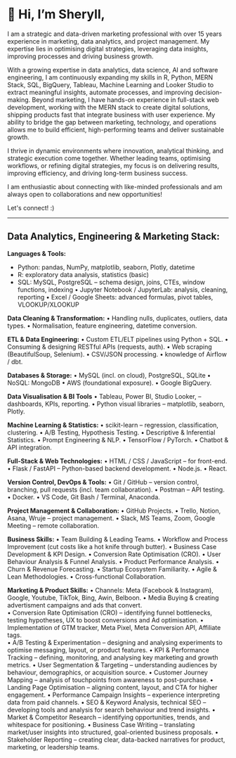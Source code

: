 # 👋 Hi, I’m Sheryll, 

I am a strategic and data-driven marketing professional with over 15 years experience in marketing, data analytics, and project management. My expertise lies in optimising digital strategies, leveraging data insights, improving processes and driving business growth.

With a growing expertise in data analytics, data science, AI and software engineering, I am continuously expanding my skills in R, Python, MERN Stack, SQL, BigQuery, Tableau, Machine Learning and Looker Studio to extract meaningful insights, automate processes, and improving decision-making. Beyond marketing, I have hands-on experience in full-stack web development, working with the MERN stack to create digital solutions, shipping products fast that integrate business with user experience. My ability to bridge the gap between marketing, technology, and operations allows me to build efficient, high-performing teams and deliver sustainable growth.

I thrive in dynamic environments where innovation, analytical thinking, and strategic execution come together. Whether leading teams, optimising workflows, or refining digital strategies, my focus is on delivering results, improving efficiency, and driving long-term business success.

I am enthusiastic about connecting with like-minded professionals and am always open to collaborations and new opportunities!

Let's connect! :)

-------------------

## Data Analytics, Engineering & Marketing Stack:

**Languages & Tools:**
- Python: pandas, NumPy, matplotlib, seaborn, Plotly, datetime
- R: exploratory data analysis, statistics (basic)
- SQL: MySQL, PostgreSQL – schema design, joins, CTEs, window functions, indexing
• Jupyter Notebook / JupyterLab: analysis, cleaning, reporting
• Excel / Google Sheets: advanced formulas, pivot tables, VLOOKUP/XLOOKUP

**Data Cleaning & Transformation:**
• Handling nulls, duplicates, outliers, data types.
• Normalisation, feature engineering, datetime conversion.

**ETL & Data Engineering:**
• Custom ETL/ELT pipelines using Python + SQL.
• Consuming & designing RESTful APIs (requests, auth).
• Web scraping (BeautifulSoup, Selenium).
• CSV/JSON processing.
• knowledge of Airflow / dbt.

**Databases & Storage:**
• MySQL (incl. on cloud), PostgreSQL, SQLite
• NoSQL: MongoDB 
• AWS (foundational exposure).
• Google BigQuery.

**Data Visualisation & BI Tools**
• Tableau, Power BI, Studio Looker,  – dashboards, KPIs, reporting.
• Python visual libraries – matplotlib, seaborn, Plotly.

**Machine Learning & Statistics:**
• scikit-learn – regression, classification, clustering.
• A/B Testing, Hypothesis Testing.
• Descriptive & Inferential Statistics.
• Prompt Engineering & NLP. 
• TensorFlow / PyTorch.
• Chatbot & API integration. 

**Full-Stack & Web Technologies:** 
• HTML / CSS / JavaScript – for front-end.
• Flask / FastAPI – Python-based backend development.
• Node.js.
• React. 

**Version Control, DevOps & Tools:**
• Git / GitHub – version control, branching, pull requests (incl. team collaboration).
• Postman – API testing.
• Docker. 
• VS Code, Git Bash / Terminal, Anaconda.

**Project Management & Collaboration:**
• GitHub Projects.
• Trello, Notion, Asana, Wruje – project management. 
• Slack, MS Teams, Zoom, Google Meeting – remote collaboration.

**Business Skills:**
• Team Building & Leading Teams.
• Workflow and Process Improvement (cut costs like a hot knife through butter).
• Business Case Development & KPI Design.
• Conversion Rate Optimisation (CRO).
• User Behaviour Analysis & Funnel Analysis.
• Product Performance Analysis.
• Churn & Revenue Forecasting. 
• Startup Ecosystem Familiarity.
• Agile & Lean Methodologies.
• Cross-functional Collaboration. 

**Marketing & Product Skills:** 
• Channels: Meta (Facebook & Instagram), Google, Youtube, TikTok, Bing, Awin, Belboon. 
• Media Buying & creating advertisment campaigns and ads that convert.  
• Conversion Rate Optimisation (CRO) – identifying funnel bottlenecks, testing hypotheses, UX to boost conversions and Ad optimisation.
• Implementation of GTM tracker, Meta Pixel, Meta Conversion API, Affiliate tags.  
• A/B Testing & Experimentation – designing and analysing experiments to optimise messaging, layout, or product features.
• KPI & Performance Tracking – defining, monitoring, and analysing key marketing and growth metrics.
• User Segmentation & Targeting – understanding audiences by behaviour, demographics, or acquisition source.
• Customer Journey Mapping – analysis of touchpoints from awareness to post-purchase.
• Landing Page Optimisation – aligning content, layout, and CTA for higher engagement.
• Performance Campaign Insights – experience interpreting data from paid channels.
• SEO & Keyword Analysis, technical SEO – developing tools and analysis for search behaviour and trend insights.
• Market & Competitor Research – identifying opportunities, trends, and whitespace for positioning.
• Business Case Writing – translating market/user insights into structured, goal-oriented business proposals.
• Stakeholder Reporting – creating clear, data-backed narratives for product, marketing, or leadership teams.
